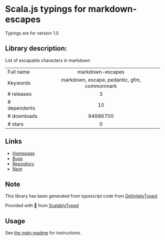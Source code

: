 
# Scala.js typings for markdown-escapes

Typings are for version 1.0

## Library description:
List of escapable characters in markdown

|                    |                 |
| ------------------ | :-------------: |
| Full name          | markdown-escapes |
| Keywords           | markdown, escape, pedantic, gfm, commonmark |
| # releases         | 3 |
| # dependents       | 10 |
| # downloads        | 94986700 |
| # stars            | 0 |

## Links
- [Homepage](https://github.com/wooorm/markdown-escapes#readme)
- [Bugs](https://github.com/wooorm/markdown-escapes/issues)
- [Repository](https://github.com/wooorm/markdown-escapes)
- [Npm](https://www.npmjs.com/package/markdown-escapes)
    


## Note
This library has been generated from typescript code from [DefinitelyTyped](https://definitelytyped.org).

Provided with :purple_heart: from [ScalablyTyped](https://github.com/oyvindberg/ScalablyTyped)

## Usage
See [the main readme](../../readme.md) for instructions.


